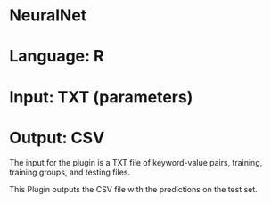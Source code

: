 # NeuralNet
# Language: R
# Input: TXT (parameters)
# Output: CSV 

The input for the plugin is a TXT file of keyword-value pairs, training, training groups, and testing files.

This Plugin outputs the CSV file with the predictions on the test set.
